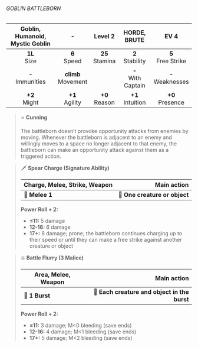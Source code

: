 ###### GOBLIN BATTLEBORN

| Goblin, Humanoid, Mystic Goblin |           -           |      Level 2      |     HORDE, BRUTE      |         EV 4         |
|:-------------------------------:|:---------------------:|:-----------------:|:---------------------:|:--------------------:|
|         **1L**<br>Size          |    **6**<br>Speed     | **25**<br>Stamina |  **2**<br>Stability   | **5**<br>Free Strike |
|       **-**<br>Immunities       | **climb**<br>Movement |                   | **-**<br>With Captain | **-**<br>Weaknesses  |
|         **+2**<br>Might         |   **+1**<br>Agility   | **+0**<br>Reason  |  **+1**<br>Intuition  |  **+0**<br>Presence  |

> ⭐️ **Cunning**
> 
> The battleborn doesn’t provoke opportunity attacks from enemies by moving. Whenever the battleborn is adjacent to an enemy and willingly moves to a space no longer adjacent to that enemy, the battleborn can make an opportunity attack against them as a triggered action.

> 🗡 **Spear Charge (Signature Ability)**
> 
> | **Charge, Melee, Strike, Weapon** |               **Main action** |
> | --------------------------------- | -----------------------------:|
> | **📏 Melee 1**                    | **🎯 One creature or object** |
> 
> **Power Roll + 2:**
> 
> - **≤11:** 5 damage
> - **12-16:** 6 damage
> - **17+:** 8 damage; prone; the battleborn continues charging up to their speed or until they can make a free strike against another creature or object

> ❇️ **Battle Flurry (3 Malice)**
> 
> | **Area, Melee, Weapon** |                              **Main action** |
> | ----------------------- | --------------------------------------------:|
> | **📏 1 Burst**          | **🎯 Each creature and object in the burst** |
> 
> **Power Roll + 2:**
> 
> - **≤11:** 3 damage; M<0 bleeding (save ends)
> - **12-16:** 4 damage; M<1 bleeding (save ends)
> - **17+:** 5 damage; M<2 bleeding (save ends)
